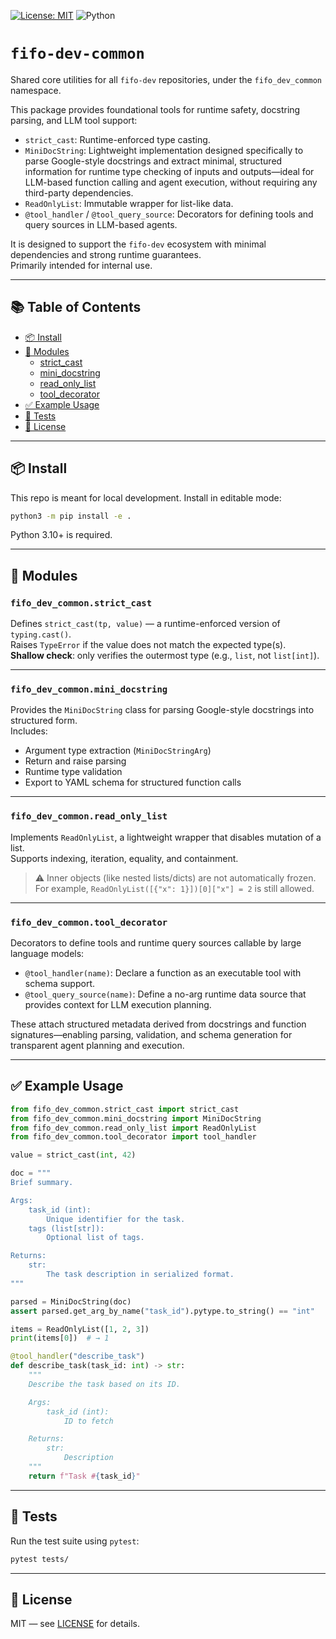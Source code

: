 [![License: MIT](https://img.shields.io/badge/License-MIT-yellow.svg)](LICENSE)
![Python](https://img.shields.io/badge/Python-3.10%2B-blue.svg)

# `fifo-dev-common`

Shared core utilities for all `fifo-dev` repositories, under the `fifo_dev_common` namespace.

This package provides foundational tools for runtime safety, docstring parsing, and LLM tool support:

- `strict_cast`: Runtime-enforced type casting.  
- `MiniDocString`: Lightweight implementation designed specifically to parse Google-style docstrings
   and extract minimal, structured information for runtime type checking of inputs and outputs—ideal
   for LLM-based function calling and agent execution, without requiring any third-party dependencies.
- `ReadOnlyList`: Immutable wrapper for list-like data.  
- `@tool_handler` / `@tool_query_source`: Decorators for defining tools and query sources in LLM-based agents.

It is designed to support the `fifo-dev` ecosystem with minimal dependencies and strong runtime guarantees.  
Primarily intended for internal use.

---

## 📚 Table of Contents

- [📦 Install](#-install)
- [🧩 Modules](#-modules)
  - [strict_cast](#fifo_dev_commonstrict_cast)
  - [mini_docstring](#fifo_dev_commonmini_docstring)
  - [read_only_list](#fifo_dev_commonread_only_list)
  - [tool_decorator](#fifo_dev_commontool_decorator)
- [✅ Example Usage](#-example-usage)
- [🧪 Tests](#-tests)
- [📄 License](#-license)

---

## 📦 Install

This repo is meant for local development. Install in editable mode:

```bash
python3 -m pip install -e .
```

Python 3.10+ is required.

---

## 🧩 Modules

### `fifo_dev_common.strict_cast`

Defines `strict_cast(tp, value)` — a runtime-enforced version of `typing.cast()`.  
Raises `TypeError` if the value does not match the expected type(s).  
**Shallow check**: only verifies the outermost type (e.g., `list`, not `list[int]`).

---

### `fifo_dev_common.mini_docstring`

Provides the `MiniDocString` class for parsing Google-style docstrings into structured form.  
Includes:

- Argument type extraction (`MiniDocStringArg`)
- Return and raise parsing
- Runtime type validation
- Export to YAML schema for structured function calls

---

### `fifo_dev_common.read_only_list`

Implements `ReadOnlyList`, a lightweight wrapper that disables mutation of a list.  
Supports indexing, iteration, equality, and containment.

> ⚠️ Inner objects (like nested lists/dicts) are not automatically frozen.  
> For example, `ReadOnlyList([{"x": 1}])[0]["x"] = 2` is still allowed.

---

### `fifo_dev_common.tool_decorator`

Decorators to define tools and runtime query sources callable by large language models:

- `@tool_handler(name)`: Declare a function as an executable tool with schema support.  
- `@tool_query_source(name)`: Define a no-arg runtime data source that provides context for LLM execution planning.

These attach structured metadata derived from docstrings and function signatures—enabling parsing, validation, and schema generation for transparent agent planning and execution.

---

## ✅ Example Usage

```python
from fifo_dev_common.strict_cast import strict_cast
from fifo_dev_common.mini_docstring import MiniDocString
from fifo_dev_common.read_only_list import ReadOnlyList
from fifo_dev_common.tool_decorator import tool_handler

value = strict_cast(int, 42)

doc = """
Brief summary.

Args:
    task_id (int):
        Unique identifier for the task.
    tags (list[str]):
        Optional list of tags.

Returns:
    str:
        The task description in serialized format.
"""

parsed = MiniDocString(doc)
assert parsed.get_arg_by_name("task_id").pytype.to_string() == "int"

items = ReadOnlyList([1, 2, 3])
print(items[0])  # → 1

@tool_handler("describe_task")
def describe_task(task_id: int) -> str:
    """
    Describe the task based on its ID.

    Args:
        task_id (int): 
            ID to fetch

    Returns:
        str:
            Description
    """
    return f"Task #{task_id}"
```

---

## 🧪 Tests

Run the test suite using `pytest`:

```bash
pytest tests/
```

---

## 📄 License

MIT — see [LICENSE](LICENSE) for details.
